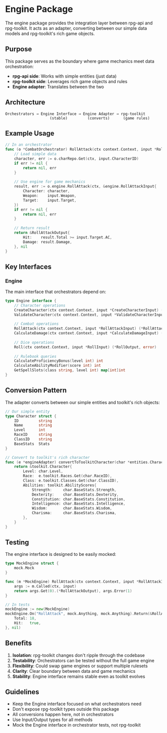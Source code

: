 # Engine Package

The engine package provides the integration layer between rpg-api and rpg-toolkit. It acts as an adapter, converting between our simple data models and rpg-toolkit's rich game objects.

## Purpose

This package serves as the boundary where game mechanics meet data orchestration:
- **rpg-api side**: Works with simple entities (just data)
- **rpg-toolkit side**: Leverages rich game objects and rules
- **Engine adapter**: Translates between the two

## Architecture

```
Orchestrators → Engine Interface → Engine Adapter → rpg-toolkit
                    (stable)         (converts)      (game rules)
```

## Example Usage

```go
// In an orchestrator
func (o *CombatOrchestrator) RollAttack(ctx context.Context, input *RollAttackInput) (*RollAttackOutput, error) {
    // Load simple data
    character, err := o.charRepo.Get(ctx, input.CharacterID)
    if err != nil {
        return nil, err
    }
    
    // Use engine for game mechanics
    result, err := o.engine.RollAttack(ctx, &engine.RollAttackInput{
        Character: character,
        Weapon:    input.Weapon,
        Target:    input.Target,
    })
    if err != nil {
        return nil, err
    }
    
    // Return result
    return &RollAttackOutput{
        Hit:    result.Total >= input.Target.AC,
        Damage: result.Damage,
    }, nil
}
```

## Key Interfaces

### Engine
The main interface that orchestrators depend on:
```go
type Engine interface {
    // Character operations
    CreateCharacter(ctx context.Context, input *CreateCharacterInput) (*CreateCharacterOutput, error)
    ValidateCharacter(ctx context.Context, input *ValidateCharacterInput) (*ValidateCharacterOutput, error)
    
    // Combat operations  
    RollAttack(ctx context.Context, input *RollAttackInput) (*RollAttackOutput, error)
    CalculateDamage(ctx context.Context, input *CalculateDamageInput) (*CalculateDamageOutput, error)
    
    // Dice operations
    Roll(ctx context.Context, input *RollInput) (*RollOutput, error)
    
    // Rulebook queries
    CalculateProficiencyBonus(level int) int
    CalculateAbilityModifier(score int) int
    GetSpellSlots(class string, level int) map[int]int
}
```

## Conversion Pattern

The adapter converts between our simple entities and toolkit's rich objects:

```go
// Our simple entity
type Character struct {
    ID         string
    Name       string
    Level      int
    RaceID     string
    ClassID    string
    BaseStats  Stats
}

// Convert to toolkit's rich character
func (e *engineAdapter) convertToToolkitCharacter(char *entities.Character) *toolkit.Character {
    return &toolkit.Character{
        Level: char.Level,
        Race:  e.toolkit.Races.Get(char.RaceID),
        Class: e.toolkit.Classes.Get(char.ClassID),
        Abilities: toolkit.AbilityScores{
            Strength:     char.BaseStats.Strength,
            Dexterity:    char.BaseStats.Dexterity,
            Constitution: char.BaseStats.Constitution,
            Intelligence: char.BaseStats.Intelligence,
            Wisdom:       char.BaseStats.Wisdom,
            Charisma:     char.BaseStats.Charisma,
        },
    }
}
```

## Testing

The engine interface is designed to be easily mocked:

```go
type MockEngine struct {
    mock.Mock
}

func (m *MockEngine) RollAttack(ctx context.Context, input *RollAttackInput) (*RollAttackOutput, error) {
    args := m.Called(ctx, input)
    return args.Get(0).(*RollAttackOutput), args.Error(1)
}

// In tests
mockEngine := new(MockEngine)
mockEngine.On("RollAttack", mock.Anything, mock.Anything).Return(&RollAttackOutput{
    Total: 18,
    Hit:   true,
}, nil)
```

## Benefits

1. **Isolation**: rpg-toolkit changes don't ripple through the codebase
2. **Testability**: Orchestrators can be tested without the full game engine
3. **Flexibility**: Could swap game engines or support multiple rulesets
4. **Clarity**: Clear boundary between data and game mechanics
5. **Stability**: Engine interface remains stable even as toolkit evolves

## Guidelines

- Keep the Engine interface focused on what orchestrators need
- Don't expose rpg-toolkit types outside this package
- All conversions happen here, not in orchestrators
- Use Input/Output types for all methods
- Mock the Engine interface in orchestrator tests, not rpg-toolkit
